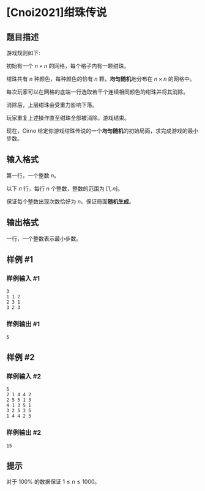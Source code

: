 # [Cnoi2021]绀珠传说

## 题目描述

游戏规则如下:

初始有一个 $n\times n$ 的网格，每个格子内有一颗绀珠。

绀珠共有 $n$ 种颜色，每种颜色的恰有 $n$ 颗，**均匀随机**地分布在 $n\times n$ 的网格中。

每次玩家可以在网格的底端一行选取若干个连续相同颜色的绀珠并将其消除。

消除后，上层绀珠会受重力影响下落。

玩家重复上述操作直至绀珠全部被消除。游戏结束。

现在，Cirno 给定你游戏绀珠传说的一个**均匀随机**的初始局面，求完成游戏的最小步数。

## 输入格式

第一行，一个整数 $n$。

以下 $n$ 行，每行 $n$ 个整数，整数的范围为 $[1,n]$。

保证每个整数出现次数恰好为 $n$。保证局面**随机生成**。

## 输出格式

一行，一个整数表示最小步数。

## 样例 #1

### 样例输入 #1
```
3
1 1 2
2 3 1
3 2 3
```

### 样例输出 #1

```
5
```

## 样例 #2

### 样例输入 #2
```
5
2 1 4 4 2
2 5 5 1 3
4 1 3 5 1
3 2 5 3 5
1 4 4 2 3
```

### 样例输出 #2

```
15
```

## 提示

对于 $100\%$ 的数据保证 $1 \le n \le 1000$。
